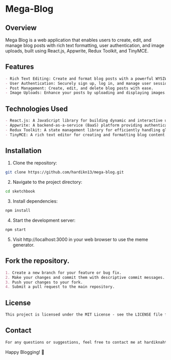 # Mega-Blog

## Overview

Mega Blog is a web application that enables users to create, edit, and manage blog posts with rich text formatting, user authentication, and image uploads, built using React.js, Appwrite, Redux Toolkit, and TinyMCE.

## Features

```markdown
- Rich Text Editing: Create and format blog posts with a powerful WYSIWYG editor.
- User Authentication: Securely sign up, log in, and manage user sessions.
- Post Management: Create, edit, and delete blog posts with ease.
- Image Uploads: Enhance your posts by uploading and displaying images.
```

## Technologies Used

```markdown
- React.js: A JavaScript library for building dynamic and interactive user interfaces.  
- Appwrite: A backend-as-a-service (BaaS) platform providing authentication, database, and storage functionalities.  
- Redux Toolkit: A state management library for efficiently handling global state in React applications.  
- TinyMCE: A rich text editor for creating and formatting blog content.
```

## Installation


1. Clone the repository:
```bash
git clone https://github.com/hardikn13/mega-blog.git
```
2. Navigate to the project directory:
```bash
cd sketchbook
```
3. Install dependencies:
```bash
npm install
```
4. Start the development server:
```bash
npm start
```
5. Visit http://localhost:3000 in your web browser to use the meme generator.

## Fork the repository.

```markdown
1. Create a new branch for your feature or bug fix.
2. Make your changes and commit them with descriptive commit messages.
3. Push your changes to your fork.
4. Submit a pull request to the main repository.
```

## License

```markdown
This project is licensed under the MIT License - see the LICENSE file for details.
```

## Contact

```markdown
For any questions or suggestions, feel free to contact me at hardiknahta111@gmail.com.
```

Happy Blogging! 🚀
